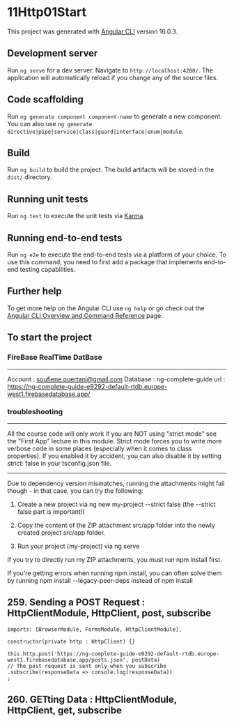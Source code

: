 # 11Http01Start

This project was generated with [Angular CLI](https://github.com/angular/angular-cli) version 16.0.3.

## Development server

Run `ng serve` for a dev server. Navigate to `http://localhost:4200/`. The application will automatically reload if you change any of the source files.

## Code scaffolding

Run `ng generate component component-name` to generate a new component. You can also use `ng generate directive|pipe|service|class|guard|interface|enum|module`.

## Build

Run `ng build` to build the project. The build artifacts will be stored in the `dist/` directory.

## Running unit tests

Run `ng test` to execute the unit tests via [Karma](https://karma-runner.github.io).

## Running end-to-end tests

Run `ng e2e` to execute the end-to-end tests via a platform of your choice. To use this command, you need to first add a package that implements end-to-end testing capabilities.

## Further help

To get more help on the Angular CLI use `ng help` or go check out the [Angular CLI Overview and Command Reference](https://angular.io/cli) page.

## To start the project  

### FireBase RealTime DatBase
---
Account : soufiene.ouertani@gmail.com
Database : ng-complete-guide
url : https://ng-complete-guide-e9292-default-rtdb.europe-west1.firebasedatabase.app/

### troubleshooting

---

All the course code will only work if you are NOT using "strict mode" see the "First App" lecture in this module. Strict mode forces you to write more verbose code in some places (especially when it comes to class properties). If you enabled it by accident, you can also disable it by setting strict: false in your tsconfig.json file.

---

Due to dependency version mismatches, running the attachments might fail though - in that case, you can try the following:

1) Create a new project via ng new my-project --strict false (the --strict false part is important!)

2) Copy the content of the ZIP attachment src/app folder into the newly created project src/app folder.

3) Run your project (my-project) via ng serve

If you try to directly run my ZIP attachments, you must run npm install first.

If you're getting errors when running npm install, you can often solve them by running npm install --legacy-peer-deps instead of npm install

## 259. Sending a POST Request : HttpClientModule, HttpClient, post, subscribe

    imports: [BrowserModule, FormsModule, HttpClientModule],

    constructor(private http : HttpClient) {}

    this.http.post('https://ng-complete-guide-e9292-default-rtdb.europe-west1.firebasedatabase.app/posts.json', postData)
    // The post request is sent only when you subscribe
    .subscribe(responseData => console.log(responseData))
    ;

## 260. GETting Data : HttpClientModule, HttpClient, get, subscribe

